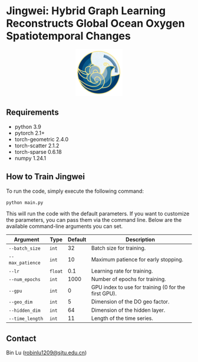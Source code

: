 # Jingwei: Hybrid Graph Learning Reconstructs Global Ocean Oxygen Spatiotemporal Changes

<div align="center">
  <img src="https://github.com/RobinLu1209/Jingwei/blob/main/readme_file/jingwei_logo.jpg" alt="Logo" width="25%" />
</div>

## Requirements
- python 3.9
- pytorch 2.1+
- torch-geometric 2.4.0
- torch-scatter 2.1.2
- torch-sparse 0.6.18
- numpy 1.24.1

## How to Train Jingwei

To run the code, simply execute the following command:

```bash
python main.py
```

This will run the code with the default parameters. If you want to customize the parameters, you can pass them via the command line. Below are the available command-line arguments you can set.

| Argument             | Type     | Default  | Description                                           |
|----------------------|----------|----------|-------------------------------------------------------|
| `--batch_size`        | `int`    | 32       | Batch size for training.                              |
| `--max_patience`      | `int`    | 10       | Maximum patience for early stopping.                 |
| `--lr`                | `float`  | 0.1      | Learning rate for training.                          |
| `--num_epochs`        | `int`    | 1000     | Number of epochs for training.                       |
| `--gpu`               | `int`    | 0        | GPU index to use for training (0 for the first GPU). |
| `--geo_dim`           | `int`    | 5        | Dimension of the DO geo factor.                      |
| `--hidden_dim`        | `int`    | 64       | Dimension of the hidden layer.                       |
| `--time_length`       | `int`    | 11       | Length of the time series.                           |

## Contact

Bin Lu (robinlu1209@sjtu.edu.cn)
